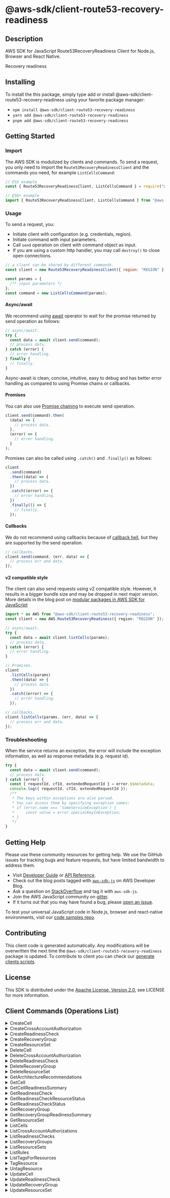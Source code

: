 <!-- generated file, do not edit directly -->

# @aws-sdk/client-route53-recovery-readiness

## Description

AWS SDK for JavaScript Route53RecoveryReadiness Client for Node.js, Browser and React Native.

<p>Recovery readiness</p>

## Installing

To install the this package, simply type add or install @aws-sdk/client-route53-recovery-readiness
using your favorite package manager:

- `npm install @aws-sdk/client-route53-recovery-readiness`
- `yarn add @aws-sdk/client-route53-recovery-readiness`
- `pnpm add @aws-sdk/client-route53-recovery-readiness`

## Getting Started

### Import

The AWS SDK is modulized by clients and commands.
To send a request, you only need to import the `Route53RecoveryReadinessClient` and
the commands you need, for example `ListCellsCommand`:

```js
// ES5 example
const { Route53RecoveryReadinessClient, ListCellsCommand } = require("@aws-sdk/client-route53-recovery-readiness");
```

```ts
// ES6+ example
import { Route53RecoveryReadinessClient, ListCellsCommand } from "@aws-sdk/client-route53-recovery-readiness";
```

### Usage

To send a request, you:

- Initiate client with configuration (e.g. credentials, region).
- Initiate command with input parameters.
- Call `send` operation on client with command object as input.
- If you are using a custom http handler, you may call `destroy()` to close open connections.

```js
// a client can be shared by different commands.
const client = new Route53RecoveryReadinessClient({ region: "REGION" });

const params = {
  /** input parameters */
};
const command = new ListCellsCommand(params);
```

#### Async/await

We recommend using [await](https://developer.mozilla.org/en-US/docs/Web/JavaScript/Reference/Operators/await)
operator to wait for the promise returned by send operation as follows:

```js
// async/await.
try {
  const data = await client.send(command);
  // process data.
} catch (error) {
  // error handling.
} finally {
  // finally.
}
```

Async-await is clean, concise, intuitive, easy to debug and has better error handling
as compared to using Promise chains or callbacks.

#### Promises

You can also use [Promise chaining](https://developer.mozilla.org/en-US/docs/Web/JavaScript/Guide/Using_promises#chaining)
to execute send operation.

```js
client.send(command).then(
  (data) => {
    // process data.
  },
  (error) => {
    // error handling.
  }
);
```

Promises can also be called using `.catch()` and `.finally()` as follows:

```js
client
  .send(command)
  .then((data) => {
    // process data.
  })
  .catch((error) => {
    // error handling.
  })
  .finally(() => {
    // finally.
  });
```

#### Callbacks

We do not recommend using callbacks because of [callback hell](http://callbackhell.com/),
but they are supported by the send operation.

```js
// callbacks.
client.send(command, (err, data) => {
  // process err and data.
});
```

#### v2 compatible style

The client can also send requests using v2 compatible style.
However, it results in a bigger bundle size and may be dropped in next major version. More details in the blog post
on [modular packages in AWS SDK for JavaScript](https://aws.amazon.com/blogs/developer/modular-packages-in-aws-sdk-for-javascript/)

```ts
import * as AWS from "@aws-sdk/client-route53-recovery-readiness";
const client = new AWS.Route53RecoveryReadiness({ region: "REGION" });

// async/await.
try {
  const data = await client.listCells(params);
  // process data.
} catch (error) {
  // error handling.
}

// Promises.
client
  .listCells(params)
  .then((data) => {
    // process data.
  })
  .catch((error) => {
    // error handling.
  });

// callbacks.
client.listCells(params, (err, data) => {
  // process err and data.
});
```

### Troubleshooting

When the service returns an exception, the error will include the exception information,
as well as response metadata (e.g. request id).

```js
try {
  const data = await client.send(command);
  // process data.
} catch (error) {
  const { requestId, cfId, extendedRequestId } = error.$$metadata;
  console.log({ requestId, cfId, extendedRequestId });
  /**
   * The keys within exceptions are also parsed.
   * You can access them by specifying exception names:
   * if (error.name === 'SomeServiceException') {
   *     const value = error.specialKeyInException;
   * }
   */
}
```

## Getting Help

Please use these community resources for getting help.
We use the GitHub issues for tracking bugs and feature requests, but have limited bandwidth to address them.

- Visit [Developer Guide](https://docs.aws.amazon.com/sdk-for-javascript/v3/developer-guide/welcome.html)
  or [API Reference](https://docs.aws.amazon.com/AWSJavaScriptSDK/v3/latest/index.html).
- Check out the blog posts tagged with [`aws-sdk-js`](https://aws.amazon.com/blogs/developer/tag/aws-sdk-js/)
  on AWS Developer Blog.
- Ask a question on [StackOverflow](https://stackoverflow.com/questions/tagged/aws-sdk-js) and tag it with `aws-sdk-js`.
- Join the AWS JavaScript community on [gitter](https://gitter.im/aws/aws-sdk-js-v3).
- If it turns out that you may have found a bug, please [open an issue](https://github.com/aws/aws-sdk-js-v3/issues/new/choose).

To test your universal JavaScript code in Node.js, browser and react-native environments,
visit our [code samples repo](https://github.com/aws-samples/aws-sdk-js-tests).

## Contributing

This client code is generated automatically. Any modifications will be overwritten the next time the `@aws-sdk/client-route53-recovery-readiness` package is updated.
To contribute to client you can check our [generate clients scripts](https://github.com/aws/aws-sdk-js-v3/tree/main/scripts/generate-clients).

## License

This SDK is distributed under the
[Apache License, Version 2.0](http://www.apache.org/licenses/LICENSE-2.0),
see LICENSE for more information.

## Client Commands (Operations List)

<details>
<summary>
CreateCell
</summary>

[Command API Reference](https://docs.aws.amazon.com/AWSJavaScriptSDK/v3/latest/clients/client-route53-recovery-readiness/classes/createcellcommand.html) / [Input](https://docs.aws.amazon.com/AWSJavaScriptSDK/v3/latest/clients/client-route53-recovery-readiness/interfaces/createcellcommandinput.html) / [Output](https://docs.aws.amazon.com/AWSJavaScriptSDK/v3/latest/clients/client-route53-recovery-readiness/interfaces/createcellcommandoutput.html)

</details>
<details>
<summary>
CreateCrossAccountAuthorization
</summary>

[Command API Reference](https://docs.aws.amazon.com/AWSJavaScriptSDK/v3/latest/clients/client-route53-recovery-readiness/classes/createcrossaccountauthorizationcommand.html) / [Input](https://docs.aws.amazon.com/AWSJavaScriptSDK/v3/latest/clients/client-route53-recovery-readiness/interfaces/createcrossaccountauthorizationcommandinput.html) / [Output](https://docs.aws.amazon.com/AWSJavaScriptSDK/v3/latest/clients/client-route53-recovery-readiness/interfaces/createcrossaccountauthorizationcommandoutput.html)

</details>
<details>
<summary>
CreateReadinessCheck
</summary>

[Command API Reference](https://docs.aws.amazon.com/AWSJavaScriptSDK/v3/latest/clients/client-route53-recovery-readiness/classes/createreadinesscheckcommand.html) / [Input](https://docs.aws.amazon.com/AWSJavaScriptSDK/v3/latest/clients/client-route53-recovery-readiness/interfaces/createreadinesscheckcommandinput.html) / [Output](https://docs.aws.amazon.com/AWSJavaScriptSDK/v3/latest/clients/client-route53-recovery-readiness/interfaces/createreadinesscheckcommandoutput.html)

</details>
<details>
<summary>
CreateRecoveryGroup
</summary>

[Command API Reference](https://docs.aws.amazon.com/AWSJavaScriptSDK/v3/latest/clients/client-route53-recovery-readiness/classes/createrecoverygroupcommand.html) / [Input](https://docs.aws.amazon.com/AWSJavaScriptSDK/v3/latest/clients/client-route53-recovery-readiness/interfaces/createrecoverygroupcommandinput.html) / [Output](https://docs.aws.amazon.com/AWSJavaScriptSDK/v3/latest/clients/client-route53-recovery-readiness/interfaces/createrecoverygroupcommandoutput.html)

</details>
<details>
<summary>
CreateResourceSet
</summary>

[Command API Reference](https://docs.aws.amazon.com/AWSJavaScriptSDK/v3/latest/clients/client-route53-recovery-readiness/classes/createresourcesetcommand.html) / [Input](https://docs.aws.amazon.com/AWSJavaScriptSDK/v3/latest/clients/client-route53-recovery-readiness/interfaces/createresourcesetcommandinput.html) / [Output](https://docs.aws.amazon.com/AWSJavaScriptSDK/v3/latest/clients/client-route53-recovery-readiness/interfaces/createresourcesetcommandoutput.html)

</details>
<details>
<summary>
DeleteCell
</summary>

[Command API Reference](https://docs.aws.amazon.com/AWSJavaScriptSDK/v3/latest/clients/client-route53-recovery-readiness/classes/deletecellcommand.html) / [Input](https://docs.aws.amazon.com/AWSJavaScriptSDK/v3/latest/clients/client-route53-recovery-readiness/interfaces/deletecellcommandinput.html) / [Output](https://docs.aws.amazon.com/AWSJavaScriptSDK/v3/latest/clients/client-route53-recovery-readiness/interfaces/deletecellcommandoutput.html)

</details>
<details>
<summary>
DeleteCrossAccountAuthorization
</summary>

[Command API Reference](https://docs.aws.amazon.com/AWSJavaScriptSDK/v3/latest/clients/client-route53-recovery-readiness/classes/deletecrossaccountauthorizationcommand.html) / [Input](https://docs.aws.amazon.com/AWSJavaScriptSDK/v3/latest/clients/client-route53-recovery-readiness/interfaces/deletecrossaccountauthorizationcommandinput.html) / [Output](https://docs.aws.amazon.com/AWSJavaScriptSDK/v3/latest/clients/client-route53-recovery-readiness/interfaces/deletecrossaccountauthorizationcommandoutput.html)

</details>
<details>
<summary>
DeleteReadinessCheck
</summary>

[Command API Reference](https://docs.aws.amazon.com/AWSJavaScriptSDK/v3/latest/clients/client-route53-recovery-readiness/classes/deletereadinesscheckcommand.html) / [Input](https://docs.aws.amazon.com/AWSJavaScriptSDK/v3/latest/clients/client-route53-recovery-readiness/interfaces/deletereadinesscheckcommandinput.html) / [Output](https://docs.aws.amazon.com/AWSJavaScriptSDK/v3/latest/clients/client-route53-recovery-readiness/interfaces/deletereadinesscheckcommandoutput.html)

</details>
<details>
<summary>
DeleteRecoveryGroup
</summary>

[Command API Reference](https://docs.aws.amazon.com/AWSJavaScriptSDK/v3/latest/clients/client-route53-recovery-readiness/classes/deleterecoverygroupcommand.html) / [Input](https://docs.aws.amazon.com/AWSJavaScriptSDK/v3/latest/clients/client-route53-recovery-readiness/interfaces/deleterecoverygroupcommandinput.html) / [Output](https://docs.aws.amazon.com/AWSJavaScriptSDK/v3/latest/clients/client-route53-recovery-readiness/interfaces/deleterecoverygroupcommandoutput.html)

</details>
<details>
<summary>
DeleteResourceSet
</summary>

[Command API Reference](https://docs.aws.amazon.com/AWSJavaScriptSDK/v3/latest/clients/client-route53-recovery-readiness/classes/deleteresourcesetcommand.html) / [Input](https://docs.aws.amazon.com/AWSJavaScriptSDK/v3/latest/clients/client-route53-recovery-readiness/interfaces/deleteresourcesetcommandinput.html) / [Output](https://docs.aws.amazon.com/AWSJavaScriptSDK/v3/latest/clients/client-route53-recovery-readiness/interfaces/deleteresourcesetcommandoutput.html)

</details>
<details>
<summary>
GetArchitectureRecommendations
</summary>

[Command API Reference](https://docs.aws.amazon.com/AWSJavaScriptSDK/v3/latest/clients/client-route53-recovery-readiness/classes/getarchitecturerecommendationscommand.html) / [Input](https://docs.aws.amazon.com/AWSJavaScriptSDK/v3/latest/clients/client-route53-recovery-readiness/interfaces/getarchitecturerecommendationscommandinput.html) / [Output](https://docs.aws.amazon.com/AWSJavaScriptSDK/v3/latest/clients/client-route53-recovery-readiness/interfaces/getarchitecturerecommendationscommandoutput.html)

</details>
<details>
<summary>
GetCell
</summary>

[Command API Reference](https://docs.aws.amazon.com/AWSJavaScriptSDK/v3/latest/clients/client-route53-recovery-readiness/classes/getcellcommand.html) / [Input](https://docs.aws.amazon.com/AWSJavaScriptSDK/v3/latest/clients/client-route53-recovery-readiness/interfaces/getcellcommandinput.html) / [Output](https://docs.aws.amazon.com/AWSJavaScriptSDK/v3/latest/clients/client-route53-recovery-readiness/interfaces/getcellcommandoutput.html)

</details>
<details>
<summary>
GetCellReadinessSummary
</summary>

[Command API Reference](https://docs.aws.amazon.com/AWSJavaScriptSDK/v3/latest/clients/client-route53-recovery-readiness/classes/getcellreadinesssummarycommand.html) / [Input](https://docs.aws.amazon.com/AWSJavaScriptSDK/v3/latest/clients/client-route53-recovery-readiness/interfaces/getcellreadinesssummarycommandinput.html) / [Output](https://docs.aws.amazon.com/AWSJavaScriptSDK/v3/latest/clients/client-route53-recovery-readiness/interfaces/getcellreadinesssummarycommandoutput.html)

</details>
<details>
<summary>
GetReadinessCheck
</summary>

[Command API Reference](https://docs.aws.amazon.com/AWSJavaScriptSDK/v3/latest/clients/client-route53-recovery-readiness/classes/getreadinesscheckcommand.html) / [Input](https://docs.aws.amazon.com/AWSJavaScriptSDK/v3/latest/clients/client-route53-recovery-readiness/interfaces/getreadinesscheckcommandinput.html) / [Output](https://docs.aws.amazon.com/AWSJavaScriptSDK/v3/latest/clients/client-route53-recovery-readiness/interfaces/getreadinesscheckcommandoutput.html)

</details>
<details>
<summary>
GetReadinessCheckResourceStatus
</summary>

[Command API Reference](https://docs.aws.amazon.com/AWSJavaScriptSDK/v3/latest/clients/client-route53-recovery-readiness/classes/getreadinesscheckresourcestatuscommand.html) / [Input](https://docs.aws.amazon.com/AWSJavaScriptSDK/v3/latest/clients/client-route53-recovery-readiness/interfaces/getreadinesscheckresourcestatuscommandinput.html) / [Output](https://docs.aws.amazon.com/AWSJavaScriptSDK/v3/latest/clients/client-route53-recovery-readiness/interfaces/getreadinesscheckresourcestatuscommandoutput.html)

</details>
<details>
<summary>
GetReadinessCheckStatus
</summary>

[Command API Reference](https://docs.aws.amazon.com/AWSJavaScriptSDK/v3/latest/clients/client-route53-recovery-readiness/classes/getreadinesscheckstatuscommand.html) / [Input](https://docs.aws.amazon.com/AWSJavaScriptSDK/v3/latest/clients/client-route53-recovery-readiness/interfaces/getreadinesscheckstatuscommandinput.html) / [Output](https://docs.aws.amazon.com/AWSJavaScriptSDK/v3/latest/clients/client-route53-recovery-readiness/interfaces/getreadinesscheckstatuscommandoutput.html)

</details>
<details>
<summary>
GetRecoveryGroup
</summary>

[Command API Reference](https://docs.aws.amazon.com/AWSJavaScriptSDK/v3/latest/clients/client-route53-recovery-readiness/classes/getrecoverygroupcommand.html) / [Input](https://docs.aws.amazon.com/AWSJavaScriptSDK/v3/latest/clients/client-route53-recovery-readiness/interfaces/getrecoverygroupcommandinput.html) / [Output](https://docs.aws.amazon.com/AWSJavaScriptSDK/v3/latest/clients/client-route53-recovery-readiness/interfaces/getrecoverygroupcommandoutput.html)

</details>
<details>
<summary>
GetRecoveryGroupReadinessSummary
</summary>

[Command API Reference](https://docs.aws.amazon.com/AWSJavaScriptSDK/v3/latest/clients/client-route53-recovery-readiness/classes/getrecoverygroupreadinesssummarycommand.html) / [Input](https://docs.aws.amazon.com/AWSJavaScriptSDK/v3/latest/clients/client-route53-recovery-readiness/interfaces/getrecoverygroupreadinesssummarycommandinput.html) / [Output](https://docs.aws.amazon.com/AWSJavaScriptSDK/v3/latest/clients/client-route53-recovery-readiness/interfaces/getrecoverygroupreadinesssummarycommandoutput.html)

</details>
<details>
<summary>
GetResourceSet
</summary>

[Command API Reference](https://docs.aws.amazon.com/AWSJavaScriptSDK/v3/latest/clients/client-route53-recovery-readiness/classes/getresourcesetcommand.html) / [Input](https://docs.aws.amazon.com/AWSJavaScriptSDK/v3/latest/clients/client-route53-recovery-readiness/interfaces/getresourcesetcommandinput.html) / [Output](https://docs.aws.amazon.com/AWSJavaScriptSDK/v3/latest/clients/client-route53-recovery-readiness/interfaces/getresourcesetcommandoutput.html)

</details>
<details>
<summary>
ListCells
</summary>

[Command API Reference](https://docs.aws.amazon.com/AWSJavaScriptSDK/v3/latest/clients/client-route53-recovery-readiness/classes/listcellscommand.html) / [Input](https://docs.aws.amazon.com/AWSJavaScriptSDK/v3/latest/clients/client-route53-recovery-readiness/interfaces/listcellscommandinput.html) / [Output](https://docs.aws.amazon.com/AWSJavaScriptSDK/v3/latest/clients/client-route53-recovery-readiness/interfaces/listcellscommandoutput.html)

</details>
<details>
<summary>
ListCrossAccountAuthorizations
</summary>

[Command API Reference](https://docs.aws.amazon.com/AWSJavaScriptSDK/v3/latest/clients/client-route53-recovery-readiness/classes/listcrossaccountauthorizationscommand.html) / [Input](https://docs.aws.amazon.com/AWSJavaScriptSDK/v3/latest/clients/client-route53-recovery-readiness/interfaces/listcrossaccountauthorizationscommandinput.html) / [Output](https://docs.aws.amazon.com/AWSJavaScriptSDK/v3/latest/clients/client-route53-recovery-readiness/interfaces/listcrossaccountauthorizationscommandoutput.html)

</details>
<details>
<summary>
ListReadinessChecks
</summary>

[Command API Reference](https://docs.aws.amazon.com/AWSJavaScriptSDK/v3/latest/clients/client-route53-recovery-readiness/classes/listreadinesscheckscommand.html) / [Input](https://docs.aws.amazon.com/AWSJavaScriptSDK/v3/latest/clients/client-route53-recovery-readiness/interfaces/listreadinesscheckscommandinput.html) / [Output](https://docs.aws.amazon.com/AWSJavaScriptSDK/v3/latest/clients/client-route53-recovery-readiness/interfaces/listreadinesscheckscommandoutput.html)

</details>
<details>
<summary>
ListRecoveryGroups
</summary>

[Command API Reference](https://docs.aws.amazon.com/AWSJavaScriptSDK/v3/latest/clients/client-route53-recovery-readiness/classes/listrecoverygroupscommand.html) / [Input](https://docs.aws.amazon.com/AWSJavaScriptSDK/v3/latest/clients/client-route53-recovery-readiness/interfaces/listrecoverygroupscommandinput.html) / [Output](https://docs.aws.amazon.com/AWSJavaScriptSDK/v3/latest/clients/client-route53-recovery-readiness/interfaces/listrecoverygroupscommandoutput.html)

</details>
<details>
<summary>
ListResourceSets
</summary>

[Command API Reference](https://docs.aws.amazon.com/AWSJavaScriptSDK/v3/latest/clients/client-route53-recovery-readiness/classes/listresourcesetscommand.html) / [Input](https://docs.aws.amazon.com/AWSJavaScriptSDK/v3/latest/clients/client-route53-recovery-readiness/interfaces/listresourcesetscommandinput.html) / [Output](https://docs.aws.amazon.com/AWSJavaScriptSDK/v3/latest/clients/client-route53-recovery-readiness/interfaces/listresourcesetscommandoutput.html)

</details>
<details>
<summary>
ListRules
</summary>

[Command API Reference](https://docs.aws.amazon.com/AWSJavaScriptSDK/v3/latest/clients/client-route53-recovery-readiness/classes/listrulescommand.html) / [Input](https://docs.aws.amazon.com/AWSJavaScriptSDK/v3/latest/clients/client-route53-recovery-readiness/interfaces/listrulescommandinput.html) / [Output](https://docs.aws.amazon.com/AWSJavaScriptSDK/v3/latest/clients/client-route53-recovery-readiness/interfaces/listrulescommandoutput.html)

</details>
<details>
<summary>
ListTagsForResources
</summary>

[Command API Reference](https://docs.aws.amazon.com/AWSJavaScriptSDK/v3/latest/clients/client-route53-recovery-readiness/classes/listtagsforresourcescommand.html) / [Input](https://docs.aws.amazon.com/AWSJavaScriptSDK/v3/latest/clients/client-route53-recovery-readiness/interfaces/listtagsforresourcescommandinput.html) / [Output](https://docs.aws.amazon.com/AWSJavaScriptSDK/v3/latest/clients/client-route53-recovery-readiness/interfaces/listtagsforresourcescommandoutput.html)

</details>
<details>
<summary>
TagResource
</summary>

[Command API Reference](https://docs.aws.amazon.com/AWSJavaScriptSDK/v3/latest/clients/client-route53-recovery-readiness/classes/tagresourcecommand.html) / [Input](https://docs.aws.amazon.com/AWSJavaScriptSDK/v3/latest/clients/client-route53-recovery-readiness/interfaces/tagresourcecommandinput.html) / [Output](https://docs.aws.amazon.com/AWSJavaScriptSDK/v3/latest/clients/client-route53-recovery-readiness/interfaces/tagresourcecommandoutput.html)

</details>
<details>
<summary>
UntagResource
</summary>

[Command API Reference](https://docs.aws.amazon.com/AWSJavaScriptSDK/v3/latest/clients/client-route53-recovery-readiness/classes/untagresourcecommand.html) / [Input](https://docs.aws.amazon.com/AWSJavaScriptSDK/v3/latest/clients/client-route53-recovery-readiness/interfaces/untagresourcecommandinput.html) / [Output](https://docs.aws.amazon.com/AWSJavaScriptSDK/v3/latest/clients/client-route53-recovery-readiness/interfaces/untagresourcecommandoutput.html)

</details>
<details>
<summary>
UpdateCell
</summary>

[Command API Reference](https://docs.aws.amazon.com/AWSJavaScriptSDK/v3/latest/clients/client-route53-recovery-readiness/classes/updatecellcommand.html) / [Input](https://docs.aws.amazon.com/AWSJavaScriptSDK/v3/latest/clients/client-route53-recovery-readiness/interfaces/updatecellcommandinput.html) / [Output](https://docs.aws.amazon.com/AWSJavaScriptSDK/v3/latest/clients/client-route53-recovery-readiness/interfaces/updatecellcommandoutput.html)

</details>
<details>
<summary>
UpdateReadinessCheck
</summary>

[Command API Reference](https://docs.aws.amazon.com/AWSJavaScriptSDK/v3/latest/clients/client-route53-recovery-readiness/classes/updatereadinesscheckcommand.html) / [Input](https://docs.aws.amazon.com/AWSJavaScriptSDK/v3/latest/clients/client-route53-recovery-readiness/interfaces/updatereadinesscheckcommandinput.html) / [Output](https://docs.aws.amazon.com/AWSJavaScriptSDK/v3/latest/clients/client-route53-recovery-readiness/interfaces/updatereadinesscheckcommandoutput.html)

</details>
<details>
<summary>
UpdateRecoveryGroup
</summary>

[Command API Reference](https://docs.aws.amazon.com/AWSJavaScriptSDK/v3/latest/clients/client-route53-recovery-readiness/classes/updaterecoverygroupcommand.html) / [Input](https://docs.aws.amazon.com/AWSJavaScriptSDK/v3/latest/clients/client-route53-recovery-readiness/interfaces/updaterecoverygroupcommandinput.html) / [Output](https://docs.aws.amazon.com/AWSJavaScriptSDK/v3/latest/clients/client-route53-recovery-readiness/interfaces/updaterecoverygroupcommandoutput.html)

</details>
<details>
<summary>
UpdateResourceSet
</summary>

[Command API Reference](https://docs.aws.amazon.com/AWSJavaScriptSDK/v3/latest/clients/client-route53-recovery-readiness/classes/updateresourcesetcommand.html) / [Input](https://docs.aws.amazon.com/AWSJavaScriptSDK/v3/latest/clients/client-route53-recovery-readiness/interfaces/updateresourcesetcommandinput.html) / [Output](https://docs.aws.amazon.com/AWSJavaScriptSDK/v3/latest/clients/client-route53-recovery-readiness/interfaces/updateresourcesetcommandoutput.html)

</details>
